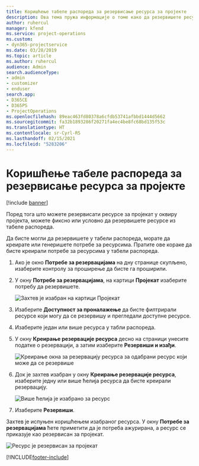 ```yaml
---
title: Коришћење табеле распореда за резервисање ресурса за пројекте
description: Ова тема пружа информације о томе како да резервишете ресурсе.
author: ruhercul
manager: kfend
ms.service: project-operations
ms.custom:
- dyn365-projectservice
ms.date: 03/28/2019
ms.topic: article
ms.author: ruhercul
audience: Admin
search.audienceType:
- admin
- customizer
- enduser
search.app:
- D365CE
- D365PS
- ProjectOperations
ms.openlocfilehash: 89eac463fd80378a6cfdb53741afbbd1444d5662
ms.sourcegitcommit: fa32b1893286f20271fa4ec4be8fc68bd135f53c
ms.translationtype: HT
ms.contentlocale: sr-Cyrl-RS
ms.lasthandoff: 02/15/2021
ms.locfileid: "5283206"
---
```

# <a name="use-the-schedule-board-to-book-project-resources"></a>Коришћење табеле распореда за резервисање ресурса за пројекте

[!include [banner](../includes/psa-now-project-operations.md)]

Поред тога што можете резервисати ресурсе за пројекат у оквиру пројекта, можете фиксно или условно да резервишете ресурсе из табеле распореда.

Да бисте могли да резервишете у табели распореда, морате да креирате или генеришете потребе за ресурсима. Пратите ове кораке да бисте креирали потребе за ресурсима у табели распореда.

1. Ако је окно **Потребе за резервацијама** на дну странице скупљено, изаберите контролу за проширење да бисте га проширили.
2. У окну **Потребе за резервацијама**, на картици **Пројекат** изаберите потребу да резервишете.

    ![Захтев је изабран на картици Пројекат](media/Resource-Management-image73.png)

3. Изаберите **Доступност за проналажење** да бисте филтрирали ресурсе који могу да се резервишу и прегледали доступне ресурсе. 
4. Изаберите један или више ресурса у табли распореда. 
5. У окну **Креирање резервације ресурса** десно на страници унесите податке о резервацији, а затим изаберите **Резервиши и изађи**.

    ![Креирање окна за резервацију ресурса за одабрани ресурс који може да се резервише](media/Resource-Management-image74.png)

6. Док је захтев изабран у окну **Креирање резервације ресурса**, изаберите једну или више ћелија ресурса да бисте креирали резервацију.

    ![Више ћелија је изабрано за ресурс](media/Resource-Management-image75.png)

7. Изаберите **Резервиши**.

Захтев је испуњен коришћењем изабраног ресурса. У окну **Потребе за резервацијама** ћете приметити да је потреба ажурирана, а ресурс се приказује као резервисан за пројекат.

![Ресурс је резервисан за пројекат](media/Resource-Management-image76.png)


[!INCLUDE[footer-include](../includes/footer-banner.md)]